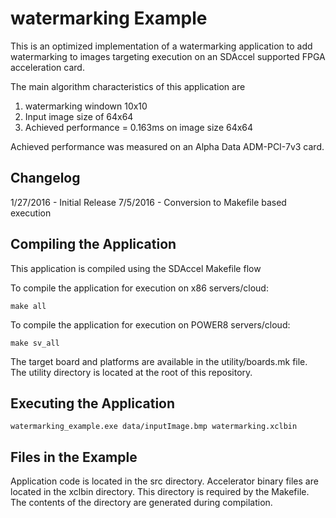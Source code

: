 watermarking Example
===============================

This is an optimized implementation of a watermarking application to add watermarking to images
targeting execution on an SDAccel supported FPGA acceleration card.

The main algorithm characteristics of this application are
1. watermarking windown 10x10
2. Input image size of 64x64
3. Achieved performance = 0.163ms on image size 64x64

Achieved performance was measured on an Alpha Data ADM-PCI-7v3 card.

Changelog
----------
1/27/2016 - Initial Release
7/5/2016  - Conversion to Makefile based execution

Compiling the Application
---------------------------
This application is compiled using the SDAccel Makefile flow

To compile the application for execution on x86 servers/cloud:

```
make all
```

To compile the application for execution on POWER8 servers/cloud:
```
make sv_all
```

The target board and platforms are available in the utility/boards.mk file. The utility directory is located at the root of this repository.

Executing the Application
---------------------------
```
watermarking_example.exe data/inputImage.bmp watermarking.xclbin
```

Files in the Example
---------------------
Application code is located in the src directory.
Accelerator binary files are located in the xclbin directory. This directory is required by the Makefile. The contents of the directory are generated during compilation.
